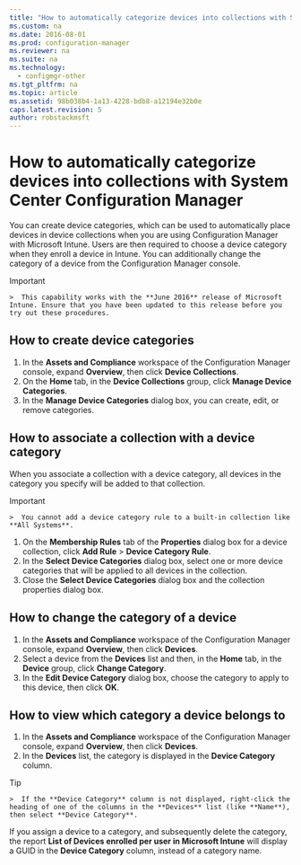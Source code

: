 ```yaml
---
title: "How to automatically categorize devices into collections with System Center Configuration Manager"
ms.custom: na
ms.date: 2016-08-01
ms.prod: configuration-manager
ms.reviewer: na
ms.suite: na
ms.technology:
  - configmgr-other
ms.tgt_pltfrm: na
ms.topic: article
ms.assetid: 98b038b4-1a13-4228-bdb8-a12194e32b0e
caps.latest.revision: 5
author: robstackmsft
---
```

# How to automatically categorize devices into collections with System Center Configuration Manager
You can create device categories, which can be used to automatically place devices in device collections when you are using Configuration Manager with Microsoft Intune. Users are then required to choose a device category when they enroll a device in Intune. You can additionally change the category of a device from the Configuration Manager console.

> [!IMPORTANT]  
    >  This capability works with the **June 2016** release of Microsoft Intune. Ensure that you have been updated to this release before you try out these procedures.

## How to create device categories

1.  In the **Assets and Compliance** workspace of the Configuration Manager console, expand **Overview**, then click **Device Collections**.
2.  On the **Home** tab, in the **Device Collections** group, click **Manage Device Categories**.
3.  In the **Manage Device Categories** dialog box, you can create, edit, or remove categories.

## How to associate a collection with a device category

When you associate a collection with a device category, all devices in the category you specify will be added to that collection.

> [!IMPORTANT]  
    >  You cannot add a device category rule to a built-in collection like **All Systems**.

1.  On the **Membership Rules** tab of the **Properties** dialog box for a device collection, click **Add Rule** > **Device Category Rule**.
2.  In the **Select Device Categories** dialog box, select one or more device categories that will be applied to all devices in the collection.
3.  Close the **Select Device Categories** dialog box and the collection properties dialog box.


## How to change the category of a device

1.  In the **Assets and Compliance** workspace of the Configuration Manager console, expand **Overview**, then click **Devices**.
2.  Select a device from the **Devices** list and then, in the **Home** tab, in the **Device** group, click **Change Category**.
3.  In the **Edit Device Category** dialog box, choose the category to apply to this device, then click **OK**.

## How to view which category a device belongs to

1.  In the **Assets and Compliance** workspace of the Configuration Manager console, expand **Overview**, then click **Devices**.
2.  In the **Devices** list, the category is displayed in the **Device Category** column.
> [!TIP]  
    >  If the **Device Category** column is not displayed, right-click the heading of one of the columns in the **Devices** list (like **Name**), then select **Device Category**.

If you assign a device to a category, and subsequently delete the category, the report **List of Devices enrolled per user in Microsoft Intune** will display a GUID in the **Device Category** column, instead of a category name.
